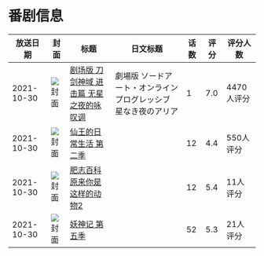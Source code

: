 # 番剧信息

|放送日期|封面|标题|日文标题|话数|评分|评分人数|
|---|---|---|---|---|---|---|
|2021-10-30|![封面](https://lain.bgm.tv/pic/cover/c/63/24/315375_1ivNC.jpg)|[剧场版 刀剑神域 进击篇 无星之夜的咏叹调](https://bangumi.tv/subject/315375)|劇場版 ソードアート・オンライン プログレッシブ 星なき夜のアリア|1|7.0|4470人评分|
|2021-10-30|![封面](https://lain.bgm.tv/pic/cover/c/49/07/320218_QA4iu.jpg)|[仙王的日常生活 第二季](https://bangumi.tv/subject/320218)||12|4.4|550人评分|
|2021-10-30|![封面](https://lain.bgm.tv/pic/cover/c/75/30/349644_8riic.jpg)|[肥志百科 原来你是这样的动物2](https://bangumi.tv/subject/349644)||12|5.4|11人评分|
|2021-10-30|![封面](https://lain.bgm.tv/pic/cover/c/02/54/360077_s7s8n.jpg)|[妖神记 第五季](https://bangumi.tv/subject/360077)||52|5.3|21人评分|
